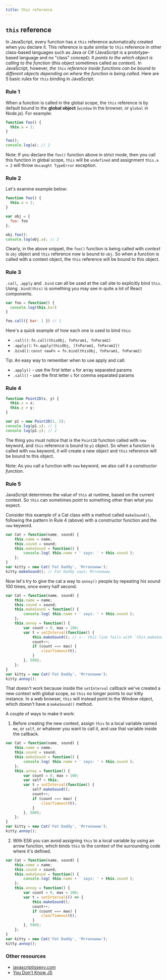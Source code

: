 ```yaml
---
title: this reference
---
```

## `this` reference

In JavaScript, every function has a `this` reference automatically created when you declare it. This reference is quite similar to `this` reference in other class-based languages such as Java or C# (JavaScript is a prototype-based language and no "class" concept): *It points to the which object is calling to the function* (this object sometimes called as *context*). In JavaScript, however, *the `this` reference inside functions can be bound to different objects depending on where the function is being called*. Here are 5 basic rules for `this` binding in JavaScript:

### Rule 1

When a function is called in the global scope, the `this` reference is by default bound to the **global object** (`window` in the browser, or `global` in Node.js). For example:

```javascript
function foo() {
  this.a = 2;
}

foo();
console.log(a); // 2
```

Note: If you declare the `foo()` function above in strict mode, then you call this function in global scope, `this` will be `undefined` and assignment `this.a = 2` will throw `Uncaught TypeError` exception.

### Rule 2

Let's examine example below:

```javascript
function foo() {
  this.a = 2;
}

var obj = {
  foo: foo
};

obj.foo();
console.log(obj.a); // 2
```

Clearly, in the above snippet, the `foo()` function is being called with *context* is `obj` object and `this` reference now is bound to `obj`. So when a function is called with a context object, the `this` reference will be bound to this object.

### Rule 3

`.call`, `.apply` and `.bind` can all be used at the call site to explicitly bind `this`. Using `.bind(this)` is something you may see in quite a lot of React components.

```javascript
var foo = function() {
  console.log(this.bar)
}

foo.call({ bar: 1 }) // 1
```

Here's a quick example of how each one is used to bind `this`:

- `.call()`: `fn.call(thisObj, fnParam1, fnParam2)`
- `.apply()`: `fn.apply(thisObj, [fnParam1, fnParam2])`
- `.bind()`: `const newFn = fn.bind(thisObj, fnParam1, fnParam2)`

Tip:
An easy way to remember when to use apply and call:
- `.apply()` - use the first letter `a` for array separated params
- `.call()` - use the first letter `c` for comma separated params

### Rule 4

```javascript
function Point2D(x, y) {
  this.x = x;
  this.y = y;
}

var p1 = new Point2D(1, 2);
console.log(p1.x); // 1
console.log(p1.y); // 2
```

The thing you must notice that is the `Point2D` function called with `new` keyword, and `this` reference is bound to `p1` object. So when a function is called with `new` keyword, it will create a new object and `this` reference will be bound to this object.

Note: As you call a function with `new` keyword, we also call it a *constructor function*.

### Rule 5

JavaScript determines the value of `this` at runtime, based on the current context. So `this` can sometimes point to something other than what you expect. 

Consider this example of a Cat class with a method called `makeSound()`, following the pattern in Rule 4 (above) with a constructor function and the `new` keyword.

```javascript
var Cat = function(name, sound) {
    this.name = name;
    this.sound = sound;
    this.makeSound = function() {
        console.log( this.name + ' says: ' + this.sound );
    };
}
var kitty = new Cat('Fat Daddy', 'Mrrooowww');
kitty.makeSound(); // Fat Daddy says: Mrrooowww
```

Now let's try to give the cat a way to `annoy()` people by repeating his sound 100 times, once every half second.

```javascript
var Cat = function(name, sound) {
    this.name = name;
    this.sound = sound;
    this.makeSound = function() {
        console.log( this.name + ' says: ' + this.sound );
    };
    this.annoy = function() {
        var count = 0, max = 100;
        var t = setInterval(function() {
            this.makeSound(); // <-- this line fails with `this.makeSound is not a function` 
            count++;
            if (count === max) {
                clearTimeout(t);
            }
        }, 500);
    };
}
var kitty = new Cat('Fat Daddy', 'Mrrooowww');
kitty.annoy();
```
That doesn't work because inside the `setInterval` callback we've created a new context with global scope, so `this` no longer points to our kitty instance. In a web browser, `this` will instead point to the Window object, which doesn't have a `makeSound()` method.

A couple of ways to make it work: 

1) Before creating the new context, assign `this` to a local variable named `me`, or `self`, or whatever you want to call it, and use that variable inside the callback.

```javascript
var Cat = function(name, sound) {
    this.name = name;
    this.sound = sound;
    this.makeSound = function() {
        console.log( this.name + ' says: ' + this.sound );
    };
    this.annoy = function() {
        var count = 0, max = 100;
        var self = this;
        var t = setInterval(function() {
            self.makeSound();
            count++;
            if (count === max) {
                clearTimeout(t);
            }
        }, 500);
    };
}
var kitty = new Cat('Fat Daddy', 'Mrrooowww');
kitty.annoy();
```

2) With ES6 you can avoid assigning `this` to a local variable by using an arrow function, which binds `this` to the context of the surrounding code where it's defined.

```javascript
var Cat = function(name, sound) {
    this.name = name;
    this.sound = sound;
    this.makeSound = function() {
        console.log( this.name + ' says: ' + this.sound );
    };
    this.annoy = function() {
        var count = 0, max = 100;
        var t = setInterval(() => {
            this.makeSound();
            count++;
            if (count === max) {
                clearTimeout(t);
            }
        }, 500);
    };
}
var kitty = new Cat('Fat Daddy', 'Mrrooowww');
kitty.annoy();
```

### Other resources

- <a href='http://javascriptissexy.com/understand-javascripts-this-with-clarity-and-master-it/' target='_blank' rel='nofollow'>javascriptissexy.com</a>
- <a href='https://github.com/getify/You-Dont-Know-JS/blob/master/this%20%26%20object%20prototypes/ch2.md' target='_blank' rel='nofollow'>You Don't Know JS</a>
